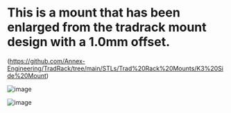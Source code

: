 # This is a mount that has been enlarged from the tradrack mount design with a 1.0mm offset. 

(https://github.com/Annex-Engineering/TradRack/tree/main/STLs/Trad%20Rack%20Mounts/K3%20Side%20Mount)

![image](https://github.com/v6cl/Filamentalist_Mods/assets/16078263/d6ac2b14-d730-4e86-980d-b8e8add2d667)

![image](https://github.com/v6cl/Filamentalist_Mods/assets/16078263/ee40e6ad-eacc-45a2-b131-06fec09db47e)
